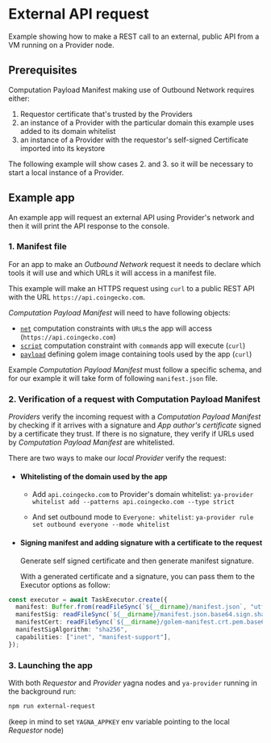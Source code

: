 # External API request

Example showing how to make a REST call to an external, public API from a VM running on a Provider node.

## Prerequisites

Computation Payload Manifest making use of Outbound Network requires either:

1. Requestor certificate that's trusted by the Providers
2. an instance of a Provider with the particular domain this example uses added to its domain whitelist
3. an instance of a Provider with the requestor's self-signed Certificate imported into its keystore

The following example will show cases 2. and 3. so it will be necessary to start a local instance of a Provider.

## Example app

An example app will request an external API using Provider's network and then it will print the API response to the console.

### 1. Manifest file

For an app to make an _Outbound Network_ request it needs to declare which tools it will use and which URLs it will access in a manifest file.

This example will make an HTTPS request using `curl` to a public REST API with the URL `https://api.coingecko.com`.

_Computation Payload Manifest_ will need to have following objects:

- [`net`](../vm-runtime/computation-payload-manifest.md#compmanifestnet--object) computation constraints with `URL`s the app will access (`https://api.coingecko.com`)
- [`script`](../vm-runtime/computation-payload-manifest.md#compmanifestscript) computation constraint with `command`s app will execute (`curl`)
- [`payload`](../vm-runtime/computation-payload-manifest.md#payload-object) defining golem image containing tools used by the app (`curl`)

Example _Computation Payload Manifest_ must follow a specific schema, and for our example it will take form of following `manifest.json` file.

### 2. Verification of a request with Computation Payload Manifest

_Providers_ verify the incoming request with a _Computation Payload Manifest_ by checking if it arrives with a signature and _App author's certificate_ signed by a certificate they trust. If there is no signature, they verify if URLs used by _Computation Payload Manifest_ are whitelisted.

There are two ways to make our _local_ _Provider_ verify the request:

- #### Whitelisting of the domain used by the app

  - Add `api.coingecko.com` to Provider's domain whitelist: `ya-provider whitelist add --patterns api.coingecko.com --type strict`

  - And set outbound mode to `Everyone: whitelist`: `ya-provider rule set outbound everyone --mode whitelist`

- #### Signing manifest and adding signature with a certificate to the request

  Generate self signed certificate and then generate manifest signature.

  With a generated certificate and a signature, you can pass them to the Executor options as follow:

```ts
const executor = await TaskExecutor.create({
  manifest: Buffer.from(readFileSync(`${__dirname}/manifest.json`, "utf-8")).toString("base64"),
  manifestSig: readFileSync(`${__dirname}/manifest.json.base64.sign.sha256.base64`, "utf-8"),
  manifestCert: readFileSync(`${__dirname}/golem-manifest.crt.pem.base64`, "utf-8"),
  manifestSigAlgorithm: "sha256",
  capabilities: ["inet", "manifest-support"],
});
```

### 3. Launching the app

With both _Requestor_ and _Provider_ yagna nodes and `ya-provider` running in the background run:

```sh
npm run external-request
```

(keep in mind to set `YAGNA_APPKEY` env variable pointing to the local _Requestor_ node)

